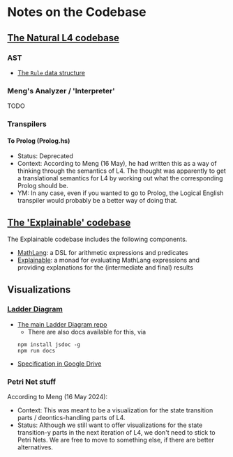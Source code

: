# Notes on the Codebase


## [The Natural L4 codebase](https://github.com/smucclaw/dsl/tree/main/lib/haskell/natural4)

### AST

* [The `Rule` data structure](./rule_ast.md)

### Meng's Analyzer / 'Interpreter'

TODO

### Transpilers

#### To Prolog (Prolog.hs)

* Status: Deprecated
* Context: According to Meng (16 May), he had written this as a way of thinking through the semantics of L4. The thought was apparently to get a translational semantics for L4 by working out what the corresponding Prolog should be.
* YM: In any case, even if you wanted to go to Prolog, the Logical English transpiler would probably be a better way of doing that.

## [The 'Explainable' codebase](https://github.com/smucclaw/dsl/tree/main/lib/haskell/explainable)

The Explainable codebase includes the following components.

- [MathLang](./mathlang.md): a DSL for arithmetic expressions and predicates
- [Explainable](./explainable.md): a monad for evaluating MathLang expressions and providing explanations for the (intermediate and final) results

## Visualizations

### [Ladder Diagram](https://github.com/smucclaw/ladder-diagram)

* [The main Ladder Diagram repo](https://github.com/smucclaw/ladder-diagram)
  * There are also docs available for this, via
  ```
  npm install jsdoc -g
  npm run docs
  ```
* [Specification in Google Drive](https://drive.google.com/drive/folders/1y7TssfA925VuyuAt8VBaNxlRTo8KyqlS?usp=sharing)

### Petri Net stuff

According to Meng (16 May 2024):

* Context: This was meant to be a visualization for the state transition parts / deontics-handling parts of L4.
* Status: Although we still want to offer visualizations for the state transition-y parts in the next iteration of L4,  we don't need to stick to Petri Nets. We are free to move to something else, if there are better alternatives.